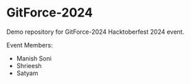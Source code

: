 # GitForce-2024

Demo repository for GitForce-2024 Hacktoberfest 2024 event. 

Event Members: 
- Manish Soni 
- Shrieesh
- Satyam
